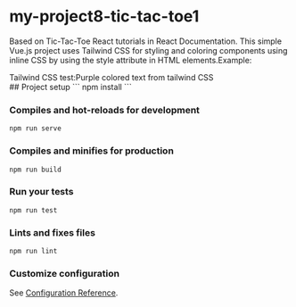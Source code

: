 # my-project8-tic-tac-toe1
Based on Tic-Tac-Toe React tutorials in React Documentation.
This simple Vue.js project uses Tailwind CSS for styling and coloring components using inline CSS by using the style attribute in HTML elements.Example:
<div class="text-purple text-sm absolute pin-b pin-r pt-4 px-4">Tailwind CSS test:Purple colored text from tailwind CSS</div>
## Project setup
```
npm install
```

### Compiles and hot-reloads for development
```
npm run serve
```

### Compiles and minifies for production
```
npm run build
```

### Run your tests
```
npm run test
```

### Lints and fixes files
```
npm run lint
```

### Customize configuration
See [Configuration Reference](https://cli.vuejs.org/config/).
